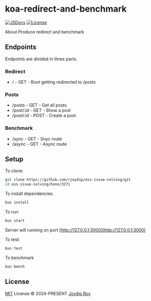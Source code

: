 # koa-redirect-and-benchmark

[![JSDocs][jsdocs-src]][jsdocs-href]
[![License][license-src]][license-href]

About Produce redirect and benchmark

## Endpoints

Endpoints are divided in three parts.

### Redirect

- / - GET - Root getting redirected to /posts

### Posts

- /posts - GET - Get all posts
- /post/:id - GET - Show a post
- /post/:id - POST - Create a post

### Benchmark

- /sync - GET - Snyc route
- /async - GET - Async route

## Setup

To clone:

```sh
git clone https://github.com/rjoydip/oss-issue-solving/git
cd oss-issue-solving/hono/3271
```

To install dependencies:

```sh
bun install
```

To run:

```sh
bun start
```

Server will running on port [http://127.0.0.1:3000](http://127.0.0.1:3000)

To test:

```sh
bun test
```

To benchmark

```sh
bun bench
```

## License

[MIT](./LICENSE) License © 2024-PRESENT [Joydip Roy](https://github.com/rjoydip)

<!-- Badges -->

[license-src]: https://img.shields.io/github/license/rjoydip/koa-redirect-and-benchmark.svg?style=flat&colorA=080f12&colorB=1fa669
[license-href]: https://github.com/rjoydip/koa-redirect-and-benchmark/blob/main/LICENSE
[jsdocs-src]: https://img.shields.io/badge/jsdocs-reference-080f12?style=flat&colorA=080f12&colorB=1fa669
[jsdocs-href]: https://www.jsdocs.io/package/koa-redirect-and-benchmark
